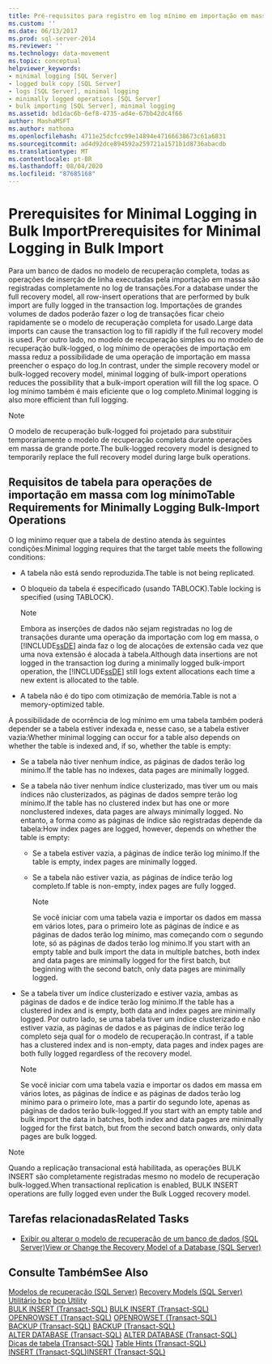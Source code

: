 ```yaml
---
title: Pré-requisitos para registro em log mínimo em importação em massa | Microsoft Docs
ms.custom: ''
ms.date: 06/13/2017
ms.prod: sql-server-2014
ms.reviewer: ''
ms.technology: data-movement
ms.topic: conceptual
helpviewer_keywords:
- minimal logging [SQL Server]
- logged bulk copy [SQL Server]
- logs [SQL Server], minimal logging
- minimally logged operations [SQL Server]
- bulk importing [SQL Server], minimal logging
ms.assetid: bd1dac6b-6ef8-4735-ad4e-67bb42dc4f66
author: MashaMSFT
ms.author: mathoma
ms.openlocfilehash: 4711e25dcfcc99e14894e47166638673c61a6831
ms.sourcegitcommit: ad4d92dce894592a259721a1571b1d8736abacdb
ms.translationtype: MT
ms.contentlocale: pt-BR
ms.lasthandoff: 08/04/2020
ms.locfileid: "87685168"
---
```

# <a name="prerequisites-for-minimal-logging-in-bulk-import"></a><span data-ttu-id="f606b-102">Prerequisites for Minimal Logging in Bulk Import</span><span class="sxs-lookup"><span data-stu-id="f606b-102">Prerequisites for Minimal Logging in Bulk Import</span></span>
  <span data-ttu-id="f606b-103">Para um banco de dados no modelo de recuperação completa, todas as operações de inserção de linha executadas pela importação em massa são registradas completamente no log de transações.</span><span class="sxs-lookup"><span data-stu-id="f606b-103">For a database under the full recovery model, all row-insert operations that are performed by bulk import are fully logged in the transaction log.</span></span> <span data-ttu-id="f606b-104">Importações de grandes volumes de dados poderão fazer o log de transações ficar cheio rapidamente se o modelo de recuperação completa for usado.</span><span class="sxs-lookup"><span data-stu-id="f606b-104">Large data imports can cause the transaction log to fill rapidly if the full recovery model is used.</span></span> <span data-ttu-id="f606b-105">Por outro lado, no modelo de recuperação simples ou no modelo de recuperação bulk-logged, o log mínimo de operações de importação em massa reduz a possibilidade de uma operação de importação em massa preencher o espaço do log.</span><span class="sxs-lookup"><span data-stu-id="f606b-105">In contrast, under the simple recovery model or bulk-logged recovery model, minimal logging of bulk-import operations reduces the possibility that a bulk-import operation will fill the log space.</span></span> <span data-ttu-id="f606b-106">O log mínimo também é mais eficiente que o log completo.</span><span class="sxs-lookup"><span data-stu-id="f606b-106">Minimal logging is also more efficient than full logging.</span></span>  
  
> [!NOTE]  
>  <span data-ttu-id="f606b-107">O modelo de recuperação bulk-logged foi projetado para substituir temporariamente o modelo de recuperação completa durante operações em massa de grande porte.</span><span class="sxs-lookup"><span data-stu-id="f606b-107">The bulk-logged recovery model is designed to temporarily replace the full recovery model during large bulk operations.</span></span>  
  
## <a name="table-requirements-for-minimally-logging-bulk-import-operations"></a><span data-ttu-id="f606b-108">Requisitos de tabela para operações de importação em massa com log mínimo</span><span class="sxs-lookup"><span data-stu-id="f606b-108">Table Requirements for Minimally Logging Bulk-Import Operations</span></span>  
 <span data-ttu-id="f606b-109">O log mínimo requer que a tabela de destino atenda às seguintes condições:</span><span class="sxs-lookup"><span data-stu-id="f606b-109">Minimal logging requires that the target table meets the following conditions:</span></span>  
  
-   <span data-ttu-id="f606b-110">A tabela não está sendo reproduzida.</span><span class="sxs-lookup"><span data-stu-id="f606b-110">The table is not being replicated.</span></span>  
  
-   <span data-ttu-id="f606b-111">O bloqueio da tabela é especificado (usando TABLOCK).</span><span class="sxs-lookup"><span data-stu-id="f606b-111">Table locking is specified (using TABLOCK).</span></span>  
  
    > [!NOTE]  
    >  <span data-ttu-id="f606b-112">Embora as inserções de dados não sejam registradas no log de transações durante uma operação da importação com log em massa, o [!INCLUDE[ssDE](../../includes/ssde-md.md)] ainda faz o log de alocações de extensão cada vez que uma nova extensão é alocada à tabela.</span><span class="sxs-lookup"><span data-stu-id="f606b-112">Although data insertions are not logged in the transaction log during a minimally logged bulk-import operation, the [!INCLUDE[ssDE](../../includes/ssde-md.md)] still logs extent allocations each time a new extent is allocated to the table.</span></span>  
  
-   <span data-ttu-id="f606b-113">A tabela não é do tipo com otimização de memória.</span><span class="sxs-lookup"><span data-stu-id="f606b-113">Table is not a memory-optimized table.</span></span>  
  
 <span data-ttu-id="f606b-114">A possibilidade de ocorrência de log mínimo em uma tabela também poderá depender se a tabela estiver indexada e, nesse caso, se a tabela estiver vazia:</span><span class="sxs-lookup"><span data-stu-id="f606b-114">Whether minimal logging can occur for a table also depends on whether the table is indexed and, if so, whether the table is empty:</span></span>  
  
-   <span data-ttu-id="f606b-115">Se a tabela não tiver nenhum índice, as páginas de dados terão log mínimo.</span><span class="sxs-lookup"><span data-stu-id="f606b-115">If the table has no indexes, data pages are minimally logged.</span></span>  
  
-   <span data-ttu-id="f606b-116">Se a tabela não tiver nenhum índice clusterizado, mas tiver um ou mais índices não clusterizados, as páginas de dados sempre terão log mínimo.</span><span class="sxs-lookup"><span data-stu-id="f606b-116">If the table has no clustered index but has one or more nonclustered indexes, data pages are always minimally logged.</span></span> <span data-ttu-id="f606b-117">No entanto, a forma como as páginas de índice são registradas depende da tabela:</span><span class="sxs-lookup"><span data-stu-id="f606b-117">How index pages are logged, however, depends on whether the table is empty:</span></span>  
  
    -   <span data-ttu-id="f606b-118">Se a tabela estiver vazia, a páginas de índice terão log mínimo.</span><span class="sxs-lookup"><span data-stu-id="f606b-118">If the table is empty, index pages are minimally logged.</span></span>  
  
    -   <span data-ttu-id="f606b-119">Se a tabela não estiver vazia, as páginas de índice terão log completo.</span><span class="sxs-lookup"><span data-stu-id="f606b-119">If table is non-empty, index pages are fully logged.</span></span>  
  
        > [!NOTE]  
        >  <span data-ttu-id="f606b-120">Se você iniciar com uma tabela vazia e importar os dados em massa em vários lotes, para o primeiro lote as páginas de índice e as páginas de dados terão log mínimo, mas começando com o segundo lote, só as páginas de dados terão log mínimo.</span><span class="sxs-lookup"><span data-stu-id="f606b-120">If you start with an empty table and bulk import the data in multiple batches, both index and data pages are minimally logged for the first batch, but beginning with the second batch, only data pages are minimally logged.</span></span>  
  
-   <span data-ttu-id="f606b-121">Se a tabela tiver um índice clusterizado e estiver vazia, ambas as páginas de dados e de índice terão log mínimo.</span><span class="sxs-lookup"><span data-stu-id="f606b-121">If the table has a clustered index and is empty, both data and index pages are minimally logged.</span></span> <span data-ttu-id="f606b-122">Por outro lado, se uma tabela tiver um índice clusterizado e não estiver vazia, as páginas de dados e as páginas de índice terão log completo seja qual for o modelo de recuperação.</span><span class="sxs-lookup"><span data-stu-id="f606b-122">In contrast, if a table has a clustered index and is non-empty, data pages and index pages are both fully logged regardless of the recovery model.</span></span>  
  
    > [!NOTE]  
    >  <span data-ttu-id="f606b-123">Se você iniciar com uma tabela vazia e importar os dados em massa em vários lotes, as páginas de índice e as páginas de dados terão log mínimo para o primeiro lote, mas a partir do segundo lote, apenas as páginas de dados terão bulk-logged.</span><span class="sxs-lookup"><span data-stu-id="f606b-123">If you start with an empty table and bulk import the data in batches, both index and data pages are minimally logged for the first batch, but from the second batch onwards, only data pages are bulk logged.</span></span>  
  
> [!NOTE]  
>  <span data-ttu-id="f606b-124">Quando a replicação transacional está habilitada, as operações BULK INSERT são completamente registradas mesmo no modelo de recuperação bulk-logged.</span><span class="sxs-lookup"><span data-stu-id="f606b-124">When transactional replication is enabled, BULK INSERT operations are fully logged even under the Bulk Logged recovery model.</span></span>  
  
##  <a name="related-tasks"></a><a name="RelatedTasks"></a> <span data-ttu-id="f606b-125">Tarefas relacionadas</span><span class="sxs-lookup"><span data-stu-id="f606b-125">Related Tasks</span></span>  
  
-   [<span data-ttu-id="f606b-126">Exibir ou alterar o modelo de recuperação de um banco de dados &#40;SQL Server&#41;</span><span class="sxs-lookup"><span data-stu-id="f606b-126">View or Change the Recovery Model of a Database &#40;SQL Server&#41;</span></span>](../backup-restore/view-or-change-the-recovery-model-of-a-database-sql-server.md)  
  

  
## <a name="see-also"></a><span data-ttu-id="f606b-127">Consulte Também</span><span class="sxs-lookup"><span data-stu-id="f606b-127">See Also</span></span>  
 <span data-ttu-id="f606b-128">[Modelos de recuperação &#40;SQL Server&#41;](../backup-restore/recovery-models-sql-server.md) </span><span class="sxs-lookup"><span data-stu-id="f606b-128">[Recovery Models &#40;SQL Server&#41;](../backup-restore/recovery-models-sql-server.md) </span></span>  
 <span data-ttu-id="f606b-129">[Utilitário bcp](../../tools/bcp-utility.md) </span><span class="sxs-lookup"><span data-stu-id="f606b-129">[bcp Utility](../../tools/bcp-utility.md) </span></span>  
 <span data-ttu-id="f606b-130">[BULK INSERT &#40;Transact-SQL&#41;](/sql/t-sql/statements/bulk-insert-transact-sql) </span><span class="sxs-lookup"><span data-stu-id="f606b-130">[BULK INSERT &#40;Transact-SQL&#41;](/sql/t-sql/statements/bulk-insert-transact-sql) </span></span>  
 <span data-ttu-id="f606b-131">[OPENROWSET &#40;Transact-SQL&#41;](/sql/t-sql/functions/openrowset-transact-sql) </span><span class="sxs-lookup"><span data-stu-id="f606b-131">[OPENROWSET &#40;Transact-SQL&#41;](/sql/t-sql/functions/openrowset-transact-sql) </span></span>  
 <span data-ttu-id="f606b-132">[BACKUP &#40;Transact-SQL&#41;](/sql/t-sql/statements/backup-transact-sql) </span><span class="sxs-lookup"><span data-stu-id="f606b-132">[BACKUP &#40;Transact-SQL&#41;](/sql/t-sql/statements/backup-transact-sql) </span></span>  
 <span data-ttu-id="f606b-133">[ALTER DATABASE &#40;Transact-SQL&#41;](/sql/t-sql/statements/alter-database-transact-sql) </span><span class="sxs-lookup"><span data-stu-id="f606b-133">[ALTER DATABASE &#40;Transact-SQL&#41;](/sql/t-sql/statements/alter-database-transact-sql) </span></span>  
 <span data-ttu-id="f606b-134">[Dicas de tabela &#40;Transact-SQL&#41;](/sql/t-sql/queries/hints-transact-sql-table) </span><span class="sxs-lookup"><span data-stu-id="f606b-134">[Table Hints &#40;Transact-SQL&#41;](/sql/t-sql/queries/hints-transact-sql-table) </span></span>  
 [<span data-ttu-id="f606b-135">INSERT &#40;Transact-SQL&#41;</span><span class="sxs-lookup"><span data-stu-id="f606b-135">INSERT &#40;Transact-SQL&#41;</span></span>](/sql/t-sql/statements/insert-transact-sql)  
  
  
